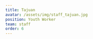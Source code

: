 ```yaml
---
title: Tajuan
avatar: /assets/img/staff_tajuan.jpg
position: Youth Worker
team: staff
order: 6
---
```

